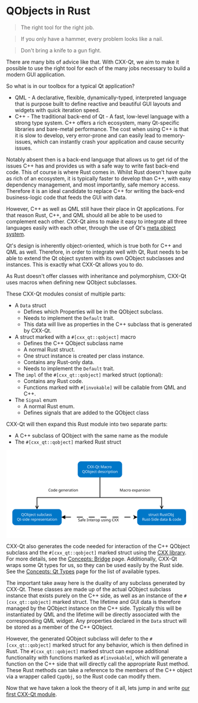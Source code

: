 <!--
SPDX-FileCopyrightText: 2022 Klarälvdalens Datakonsult AB, a KDAB Group company <info@kdab.com>
SPDX-FileContributor: Leon Matthes <leon.matthes@kdab.com>

SPDX-License-Identifier: MIT OR Apache-2.0
-->

# QObjects in Rust

> The right tool for the right job.

> If you only have a hammer, every problem looks like a nail.

> Don't bring a knife to a gun fight.

There are many bits of advice like that.
With CXX-Qt, we aim to make it possible to use the right tool for each of the many jobs necessary to build a modern GUI application.

So what is in our toolbox for a typical Qt application?
- QML - A declarative, flexible, dynamically-typed, interpreted language that is purpose built to define reactive and beautiful GUI layouts and widgets with quick iteration speed.
- C++ - The traditional back-end of Qt - A fast, low-level language with a strong type system. C++ offers a rich ecosystem, many Qt-specific libraries and bare-metal performance. The cost when using C++ is that it is slow to develop, very error-prone and can easily lead to memory-issues, which can instantly crash your application and cause security issues.

Notably absent then is a back-end language that allows us to get rid of the issues C++ has and provides us with a safe way to write fast back-end code.
This of course is where Rust comes in.
Whilst Rust doesn't have quite as rich of an ecosystem, it is typically faster to develop than C++, with easy dependency management, and most importantly, safe memory access.
Therefore it is an ideal candidate to replace C++ for writing the back-end business-logic code that feeds the GUI with data.

However, C++ as well as QML still have their place in Qt applications.
For that reason Rust, C++, and QML should all be able to be used to complement each other.
CXX-Qt aims to make it easy to integrate all three languages easily with each other, through the use of Qt's [meta object system](https://doc.qt.io/qt-5/metaobjects.html).

Qt's design is inherently object-oriented, which is true both for C++ and QML as well.
Therefore, in order to integrate well with Qt, Rust needs to be able to extend the Qt object system with its own QObject subclasses and instances.
This is exactly what CXX-Qt allows you to do.

As Rust doesn't offer classes with inheritance and polymorphism, CXX-Qt uses macros when defining new QObject subclasses.

These CXX-Qt modules consist of multiple parts:
- A `Data` struct
    - Defines which Properties will be in the QObject subclass.
    - Needs to implement the `Default` trait.
    - This data will live as properties in the C++ subclass that is generated by CXX-Qt.
- A struct marked with a `#[cxx_qt::qobject]` macro
    - Defines the C++ QObject subclass name
    - A normal Rust struct.
    - One struct instance is created per class instance.
    - Contains any Rust-only data.
    - Needs to implement the `Default` trait.
- The `impl` of the `#[cxx_qt::qobject]` marked struct (optional):
    - Contains any Rust code.
    - Functions marked with `#[invokable]` will be callable from QML and C++.
- The `Signal` enum
    - A normal Rust enum.
    - Defines signals that are added to the QObject class

CXX-Qt will then expand this Rust module into two separate parts:
- A C++ subclass of QObject with the same name as the module
- The `#[cxx_qt::qobject]` marked Rust struct

<div style="background-color: white; padding: 1rem; text-align: center;">

![Overview of CXX-Qt module generation](../images/overview_abstract.svg)

</div>

CXX-Qt also generates the code needed for interaction of the C++ QObject subclass and the `#[cxx_qt::qobject]` marked struct using the [CXX library](https://cxx.rs/).
For more details, see the [Concepts: Bridge](../concepts/bridge.md) page.
Additionally, CXX-Qt wraps some Qt types for us, so they can be used easily by the Rust side.
See the [Concepts: Qt Types](../concepts/types.md) page for the list of available types.

The important take away here is the duality of any subclass generated by CXX-Qt.
These classes are made up of the actual QObject subclass instance that exists purely on the C++ side, as well as an instance of the `#[cxx_qt::qobject]` marked struct.
The lifetime and GUI data is therefore managed by the QObject instance on the C++ side.
Typically this will be instantiated by QML and the lifetime will be directly associated with the corresponding QML widget.
Any properties declared in the `Data` struct will be stored as a member of the C++ QObject.

However, the generated QObject subclass will defer to the `#[cxx_qt::qobject]` marked struct for any behavior, which is then defined in Rust.
The `#[cxx_qt::qobject]` marked struct can expose additional functionality with functions marked as `#[invokable]`, which will generate a function on the C++ side that will directly call the appropriate Rust method.
These Rust methods can take a reference to the members of the C++ object via a wrapper called `CppObj`, so the Rust code can modify them.

Now that we have taken a look the theory of it all, lets jump in and write [our first CXX-Qt module](./2-our-first-cxx-qt-module.md).

